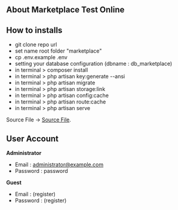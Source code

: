 ## About Marketplace Test Online

## How to installs

-   git clone repo url
-   set name root folder "marketplace"
-   cp .env.example .env
-   setting your database configuration (dbname : db_marketplace)
-   in terminal > composer install
-   in terminal > php artisan key:generate --ansi
-   in terminal > php artisan migrate
-   in terminal > php artisan storage:link
-   in terminal > php artisan config:cache
-   in terminal > php artisan route:cache
-   in terminal > php artisan serve

Source File -> [Source File](https://drive.google.com/drive/folders/1fbRgFH4JTXHQiJD8OQpW146iElTvNMW8?usp=sharing).

## User Account

**Administrator**

-   Email : administrator@example.com
-   Password : password

**Guest**

-   Email : (register)
-   Password : (register)
